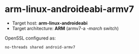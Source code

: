 # arm-linux-androideabi-armv7

 * Target host: **arm-linux-androideabi**
 * Target architecture: **ARM** (armv7-a *-march* switch)

OpenSSL configured as: 

~~~
no-threads shared android-armv7
~~~

